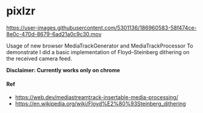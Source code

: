 # pixlzr

https://user-images.githubusercontent.com/5301136/186960583-58f474ce-8e0c-470d-8679-6ad21a0c9c30.mov

Usage of new browser MediaTrackGenerator and MediaTrackProcessor
To demonstrate I did a basic implementation of Floyd–Steinberg dithering on the received camera feed.

__Disclaimer: Currently works only on chrome__

#### Ref
- https://web.dev/mediastreamtrack-insertable-media-processing/
- https://en.wikipedia.org/wiki/Floyd%E2%80%93Steinberg_dithering
